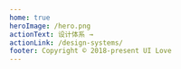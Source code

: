 ```yaml
---
home: true
heroImage: /hero.png
actionText: 设计体系 →
actionLink: /design-systems/
footer: Copyright © 2018-present UI Love
---
```

